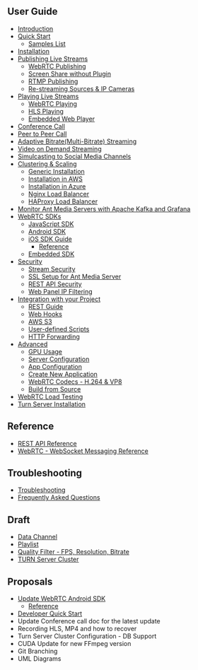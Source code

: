## User Guide
* [Introduction](Introduction)
* [Quick Start](Quick-Start)
  * [Samples List](Sample-List)
* [Installation](Installation)
* [Publishing Live Streams](Publishing-Live-Streams)
  * [WebRTC Publishing](WebRTC-Publishing)
  * [Screen Share without Plugin](WebRTC-Screen-Sharing-without-Plugin)
  * [RTMP Publishing](RTMP-Publishing)
  * [Re-streaming Sources & IP Cameras](Re-streaming)
* [Playing Live Streams](Playing-Live-Streams)
  * [WebRTC Playing](WebRTC-Playing)
  * [HLS Playing](HLS-Playing)
  * [Embedded Web Player](Embedded-Web-Player)
* [Conference Call](WebRTC-Conference-Call)
* [Peer to Peer Call](WebRTC-Peer-to-Peer-Communication)
* [Adaptive Bitrate(Multi-Bitrate) Streaming](Adaptive-Bitrate-Streaming)
* [Video on Demand Streaming](Play-Live-and-VoD-Streams-and-Previews)
* [Simulcasting to Social Media Channels](Simulcasting-to-Social-Media-Channels)
* [Clustering & Scaling](Clustering-&-Scaling)
  * [Generic Installation](Scaling-and-Load-Balancing)
  * [Installation in AWS](Scaling-with-AWS)
  * [Installation in Azure](Scaling-with-Azure)
  * [Nginx Load Balancer](Nginx-Load-Balancer)
  * [HAProxy Load Balancer](Load-Balancer-with-HAProxy-SSL-Termination)
* [Monitor Ant Media Servers with Apache Kafka and Grafana](How-to-Monitor-Ant-Media-Servers)
* [WebRTC SDKs](WebRTC-SDKs)
  * [JavaScript SDK](WebRTC-JavaScript-SDK-Guide)
  * [Android SDK](WebRTC-Android-SDK-Documentation)
  * [iOS SDK Guide](WebRTC-iOS-SDK-Guide)
    * [Reference](WebRTC-iOS-SDK-Reference)
  * [Embedded SDK](WebRTC-Embedded-SDK-Documentation)
* [Security](Security-Documentation)
  * [Stream Security](Stream-Security-Documentation)
  * [SSL Setup for Ant Media Server](SSL-Setup)
  * [REST API Security](REST-API-Security-Documentation)
  * [Web Panel IP Filtering](Web-Panel-IP-Filtering)
* [Integration with your Project](Integration-with-your-Project)
  * [REST Guide](REST-Guide)
  * [Web Hooks](Webhook-Integration)
  * [AWS S3](Amazon-(AWS)-S3-Integration)
  * [User-defined Scripts](User-defined-Scripts)
  * [HTTP Forwarding](HTTP-Forwarding)
* [Advanced](Advanced)
  * [GPU Usage](GPU) 
  * [Server Configuration](Server-Configuration-Documentation) 
  * [App Configuration](Application-Configuration-Documentation)
  * [Create New Application](Create-New-Application)
  * [WebRTC Codecs - H.264 & VP8](WebRTC-Codecs)
  * [Build from Source](Build-From-Source)
* [WebRTC Load Testing](Load-Testing)
* [Turn Server Installation](Turn-Server-Installation)

## Reference
* [REST API Reference](https://antmedia.io/rest)
* [WebRTC - WebSocket Messaging Reference](WebRTC-WebSocket-Messaging-Reference)


## Troubleshooting
* [Troubleshooting](Troubleshooting)
* [Frequently Asked Questions](Frequently-Asked-Questions)

## Draft 
* [Data Channel](Data-Channel)
* [Playlist](Playlist)
* [Quality Filter - FPS, Resolution, Bitrate](Quality-Filter---FPS,-Resolution,-Bitrate)
* [TURN Server Cluster](Coturn-Cluster)

## Proposals
* [Update WebRTC Android SDK](WebRTC-Android-SDK-Guide)
    * [Reference](WebRTC-Android-SDK-Reference)
* [Developer Quick Start](Developer-Quick-Start)
* Update Conference call doc for the latest update
* Recording HLS, MP4 and how to recover
* Turn Server Cluster Configuration - DB Support
* CUDA Update for new FFmpeg version
* Git Branching
* UML Diagrams